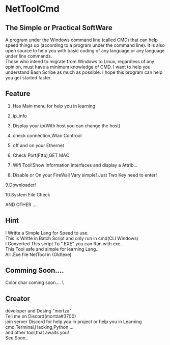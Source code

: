 # NetToolCmd
## The Simple or Practical SoftWare
A program under the Windows command line (called CMD) that can help speed things up (according to a program under the command line).
It is also open source to help you with basic coding of any language or any language under line commands.  
Those who intend to migrate from Windows to Linux, regardless of any opinion, must have a minimum knowledge of CMD. 
I want to help you understand Bash Scribe as much as possible. I hope this program can help you get started faster. 

## Feature

1. Has Main menu for help  you in learning 

2. ip_info 

3. Display your ip(With host you can change the host)

4. check connection,Wlan Controol 

5. off and on your Ethernet 

6. Check Port(Fttp),GET MAC 

7. Wifi Tool!Show Information interfaces and display a Attrib... 

8. Disable or On your FireWall Vary simple! Just Two Key need to enter! 

9.Downloader!

10.System File Check

AND OTHER ....
## Hint
I Writte a Simple Lang for Speed to use. \
This is Writte in Batch Script and only run in cmd(CLI Windows) \
I Converted This script To ".EXE" you can Run with exe. \
This Tool safe and simple for learning Lang... \
All .Exe file NetTool in (Old\exe)
## Comming Soon....
Color char coming soon.... \
## Creator
developer and Desing "mortza" \
Tell me on Discord(mortza#3700) \
join server Discord for help you in project or help you in Learning cmd,Terminal,Hacking,Python.... \
and other tool,that awaits you! \
See Soon..
